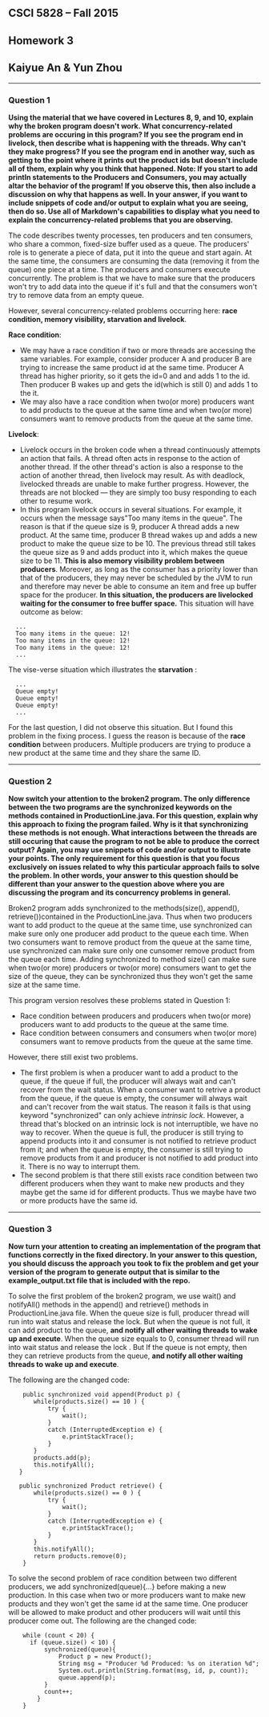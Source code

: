 ## CSCI 5828 – Fall 2015
## Homework 3
## Kaiyue An & Yun Zhou

<hr>

### Question 1

**Using the material that we have covered in Lectures 8, 9, and 10, explain why the broken program doesn't work. What concurrency-related problems are occuring in this program? If you see the program end in livelock, then describe what is happening with the threads. Why can't they make progress? If you see the program end in another way, such as getting to the point where it prints out the product ids but doesn't include all of them, explain why you think that happened. Note: If you start to add println statements to the Producers and Consumers, you may actually altar the behavior of the program! If you observe this, then also include a discussion on why that happens as well. In your answer, if you want to include snippets of code and/or output to explain what you are seeing, then do so. Use all of Markdown's capabilities to display what you need to explain the concurrency-related problems that you are observing.**

The code describes twenty processes, ten producers and ten consumers, who share a common, fixed-size buffer used as a queue. The producers' role is to generate a piece of data, put it into the queue and start again. At the same time, the consumers are consuming the data (removing it from the queue) one piece at a time. The producers and consumers execute concurrently. The problem is that we have to make sure that the producers won't try to add data into the queue if it's full and that the consumers won't try to remove data from an empty queue. 

However, several concurrency-related problems occurring here: **race condition, memory visibility, starvation and livelock**. 

**Race condition**: 
* We may have a race condition if two or more threads are accessing the same variables. For example, consider producer A and producer B are trying to increase the same product id at the same time. Producer A thread has higher priority, so it gets the id=0 and and adds 1 to the id. Then producer B wakes up and gets the id(which is still 0) and adds 1 to the it. 
* We may also have a race condition when two(or more) producers want to add products to the queue at the same time and when two(or more) consumers want to remove products from the queue at the same time. 

**Livelock**: 
* Livelock occurs in the broken code when a thread continuously attempts an action that fails. A thread often acts in response to the action of another thread. If the other thread's action is also a response to the action of another thread, then livelock may result. As with deadlock, livelocked threads are unable to make further progress. However, the threads are not blocked — they are simply too busy responding to each other to resume work.
* In this program livelock occurs in several situations. For example, it occurs when the message says"Too many items in the queue". The reason is that if the queue size is 9, producer A thread adds a new product. At the same time, producer B thread wakes up and adds a new product to make the queue size to be 10. The previous thread still takes the queue size as 9 and adds product into it, which makes the queue size to be 11. **This is also memory visibility problem between producers**. Moreover, as long as the consumer has a priority lower than that of the producers, they may never be scheduled by the JVM to run and therefore may never be able to consume an item and free up buffer space for the producer. **In this situation, the producers are livelocked waiting for the consumer to free buffer space.** This situation will have outcome as below: 
```
  ...
  Too many items in the queue: 12!
  Too many items in the queue: 12!
  Too many items in the queue: 12!
  ...
```
The vise-verse situation which illustrates the **starvation** : 
```
  ...
  Queue empty!
  Queue empty!
  Queue empty!
  ...
```
For the last question, I did not observe this situation. But I found this problem in the fixing process. I guess the reason is because of the **race condition** between producers. Multiple producers are trying to produce a new product at the same time and they share the same ID. 

<hr>

### Question 2
**Now switch your attention to the broken2 program. The only difference between the two programs are the synchronized keywords on the methods contained in ProductionLine.java. For this question, explain why this approach to fixing the program failed. Why is it that synchronizing these methods is not enough. What interactions between the threads are still occuring that cause the program to not be able to produce the correct output? Again, you may use snippets of code and/or output to illustrate your points. The only requirement for this question is that you focus exclusively on issues related to why this particular approach fails to solve the problem. In other words, your answer to this question should be different than your answer to the question above where you are discussing the program and its concurrency problems in general.**

Broken2 program adds synchronized to the methods(size(), append(), retrieve())contained in the ProductionLine.java. Thus when two producers want to add product to the queue at the same time, use synchronized can make sure only one producer add product to the queue each time. When two consumers want to remove product from the queue at the same time, use synchronized can make sure only one cunsomer remove product from the queue each time. Adding synchronized to method size() can make sure when two(or more) producers or two(or more) consumers want to get the size of the queue, they can be synchronized thus they won't get the same size at the same time. 

This program version resolves these problems stated in Question 1: 
* Race condition between producers and producers when two(or more) producers want to add products to the queue at the same time.
* Race condition between consumers and consumers when two(or more) consumers want to remove products from the queue at the same time. 

However, there still exist two problems. 
* The first problem is when a producer want to add a product to the queue, if the queue if full, the producer will always wait and can't recover from the wait status. When a consumer want to retrive a product from the queue, if the queue is empty, the consumer will always wait and can't recover from the wait status. The reason it fails is that using keyword "synchronized" can only achieve *intrinsic lock*. However, a thread that's blocked on an intrinsic lock is not interruptible, we have no way to recover. When the queue is full, the producer is still trying to append products into it and consumer is not notified to retrieve product from it; and when the queue is empty, the consumer is still trying to remove products from it and producer is not notified to add product into it. There is no way to interrupt them. 
* The second problem is that there still exists race condition between two different producers when they want to make new products and they maybe get the same id for different products. Thus we maybe have two or more products have the same id.

<hr>

### Question 3
**Now turn your attention to creating an implementation of the program that functions correctly in the fixed directory. In your answer to this question, you should discuss the approach you took to fix the problem and get your version of the program to generate output that is similar to the example_output.txt file that is included with the repo.**

To solve the first problem of the broken2 program, we use wait() and notifyAll() methods in the append() and retrieve() methods in ProductionLine.java file. When the queue size is full, producer thread will run into wait status and release the lock. But when the queue is not full, it can add product to the queue, **and notify all other waiting threads to wake up and execute**. When the queue size equals to 0, consumer thread will run into wait status and release the lock . But If the queue is not empty, then they can retrieve products from the queue, **and notify all other waiting threads to wake up and execute**. 

The following are the changed code:
```
	public synchronized void append(Product p) {
       while(products.size() == 10 ) {
           try {
               wait();
           }
           catch (InterruptedException e) {
               e.printStackTrace();
           }
       }
       products.add(p);
       this.notifyAll();
   }

   public synchronized Product retrieve() {
       while(products.size() == 0 ) {
           try {
               wait();
           }
           catch (InterruptedException e) {
               e.printStackTrace();
           }
       }
       this.notifyAll();
       return products.remove(0);
    }
```
To solve the second problem of race condition between two different producers, we add synchronized(queue){...} before making a new production. In this case when two or more producers want to make new products and they won't get the same id at the same time. One producer will be allowed to make product and other producers will wait until this producer come out. The following are the changed code:
```
	while (count < 20) {
      if (queue.size() < 10) {
          synchronized(queue){
              Product p = new Product();
              String msg = "Producer %d Produced: %s on iteration %d";
              System.out.println(String.format(msg, id, p, count));
              queue.append(p);
          }
          count++;
        }
    }
```









